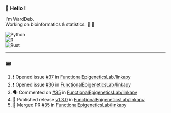 ### :robot: Hello !

I'm WardDeb.  
Working on bioinformatics & statistics. 🧬 🧪  

![Python](https://img.shields.io/badge/python-3670A0?style=for-the-badge&logo=python&logoColor=ffdd54)  
![R](https://img.shields.io/badge/r-%23276DC3.svg?style=for-the-badge&logo=r&logoColor=white)  
![Rust](https://img.shields.io/badge/rust-%23000000.svg?style=for-the-badge&logo=rust&logoColor=white)  

---

### :pager:

<!--START_SECTION:activity-->
1. ❗ Opened issue [#37](https://github.com/FunctionalEpigeneticsLab/linkapy/issues/37) in [FunctionalEpigeneticsLab/linkapy](https://github.com/FunctionalEpigeneticsLab/linkapy)
2. ❗ Opened issue [#36](https://github.com/FunctionalEpigeneticsLab/linkapy/issues/36) in [FunctionalEpigeneticsLab/linkapy](https://github.com/FunctionalEpigeneticsLab/linkapy)
3. 🗣 Commented on [#35](https://github.com/FunctionalEpigeneticsLab/linkapy/pull/35#issuecomment-3288722494) in [FunctionalEpigeneticsLab/linkapy](https://github.com/FunctionalEpigeneticsLab/linkapy)
4. 🚀 Published release [v1.3.0](https://github.com/FunctionalEpigeneticsLab/linkapy/releases/tag/v1.3.0) in [FunctionalEpigeneticsLab/linkapy](https://github.com/FunctionalEpigeneticsLab/linkapy)
5. 🎉 Merged PR [#35](https://github.com/FunctionalEpigeneticsLab/linkapy/pull/35) in [FunctionalEpigeneticsLab/linkapy](https://github.com/FunctionalEpigeneticsLab/linkapy)
<!--END_SECTION:activity-->

